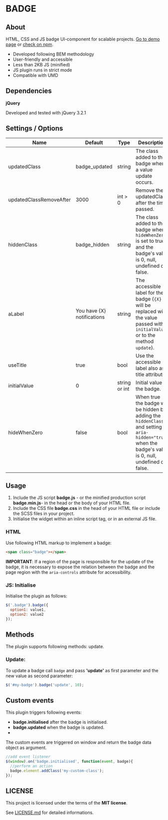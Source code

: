 # BADGE

## About

HTML, CSS and JS badge UI-component for scalable projects. [Go to demo page](https://davidetriso.github.io/badge/) or [check on npm](https://www.npmjs.com/package/t-aria-badge).

* Developed following BEM methodology
* User-friendly and accessible
* Less than 2KB JS (minified)
* JS plugin runs in strict mode
* Compatible with UMD


## Dependencies

**jQuery**

Developed and tested with jQuery 3.2.1


## Settings / Options

Name | Default | Type | Description
-----|---------|------|-------------
updatedClass | badge_updated | string | The class added to the badge when a value update occurs.
updatedClassRemoveAfter | 3000 | int > 0 | Remove the updatedClass after the time passed.
hiddenClass | badge_hidden | string | The class added to the badge when `hideWhenZero` is set to true and the badge's value is 0, null, undefined or false.
aLabel | You have {X} notifications | string | The accessible label for the badge (`{X}` will be replaced with the value passed with `initialValue` or to the method `update`).
useTitle | true | bool | Use the accessible label also as title attribute.
initialValue | 0 | string or int | Initial value of the badge.
hideWhenZero | false | bool | When true the badge will be hidden by adding the `hiddenClass` and setting `aria-hidden="true"` when the badge's value is 0, null, undefined or false.

## Usage

1. Include the JS script **badge.js** - or the minified production script **badge.min.js**-  in the head or the body of your HTML file.
2. Include the CSS file  **badge.css** in the head of your HTML file or include the SCSS files in your project.
3. Initialise the widget within an inline script tag, or in an external JS file.

### HTML

Use following HTML markup to implement a badge:

```html
<span class="badge"></span>
```

**IMPORTANT**:  If a region of the page is responsible for the update of the badge, it is necessary to expose the relation between the badge and the page region with the `aria-controls` attribute for accessibility.

### JS: Initialise

Initialise the plugin as follows:

```javascript
$('.badge').badge({
  option1: value1,
  option2: value2
});
```

## Methods

The plugin supports following methods: update.

### Update:

To update a badge call `badge` and pass **'update'** as first parameter and the new value as second parameter:

```javascript
$('#my-badge').badge('update', 10);
```

## Custom events

This plugin triggers following events:

* **badge.initialised** after the badge is initialised.
* **badge.updated** when the badge is updated.
*

The custom events are triggered on window and return the badge data object as argument.

```javascript
//add event listener  
$(window).on('badge.initialised', function(event, badge){
  //perform an action
  badge.element.addClass('my-custom-class');
});
```

## LICENSE

This project is licensed under the terms of the **MIT license**.

See [LICENSE.md](LICENSE.md) for detailed informations.
